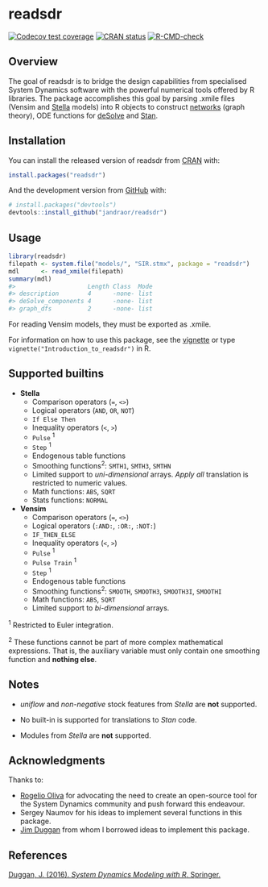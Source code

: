 
<!-- README.md is generated from README.Rmd. Please edit that file -->

# readsdr

<!-- badges: start -->

[![Codecov test
coverage](https://codecov.io/gh/jandraor/readsdr/branch/master/graph/badge.svg)](https://codecov.io/gh/jandraor/readsdr?branch=master)
[![CRAN
status](https://www.r-pkg.org/badges/version/readsdr)](https://CRAN.R-project.org/package=readsdr)
[![R-CMD-check](https://github.com/jandraor/readsdr/workflows/R-CMD-check/badge.svg)](https://github.com/jandraor/readsdr/actions)
<!-- badges: end -->

## Overview

The goal of readsdr is to bridge the design capabilities from
specialised System Dynamics software with the powerful numerical tools
offered by R libraries. The package accomplishes this goal by parsing
.xmile files (Vensim and [Stella](https://www.iseesystems.com/) models)
into R objects to construct [networks](https://igraph.org) (graph
theory), ODE functions for
[deSolve](http://desolve.r-forge.r-project.org/) and
[Stan](https://mc-stan.org/).

## Installation

You can install the released version of readsdr from
[CRAN](https://CRAN.R-project.org) with:

``` r
install.packages("readsdr")
```

And the development version from [GitHub](https://github.com/) with:

``` r
# install.packages("devtools")
devtools::install_github("jandraor/readsdr")
```

## Usage

``` r
library(readsdr)
filepath <- system.file("models/", "SIR.stmx", package = "readsdr")
mdl      <- read_xmile(filepath) 
summary(mdl)
#>                    Length Class  Mode
#> description        4      -none- list
#> deSolve_components 4      -none- list
#> graph_dfs          2      -none- list
```

For reading Vensim models, they must be exported as .xmile.

For information on how to use this package, see the
[vignette](https://CRAN.R-project.org/package=readsdr/vignettes/Introduction_to_readsdr.html)
or type `vignette("Introduction_to_readsdr")` in R.

## Supported builtins

-   **Stella**
    -   Comparison operators (`=`, `<>`)
    -   Logical operators (`AND`, `OR`, `NOT`)
    -   `If Else Then`
    -   Inequality operators (`<`, `>`)
    -   `Pulse` <sup>1</sup>
    -   `Step` <sup>1</sup>
    -   Endogenous table functions
    -   Smoothing functions<sup>2</sup>: `SMTH1`, `SMTH3`, `SMTHN`
    -   Limited support to *uni-dimensional* arrays. *Apply all*
        translation is restricted to numeric values.
    -   Math functions: `ABS`, `SQRT`
    -   Stats functions: `NORMAL`
-   **Vensim**
    -   Comparison operators (`=`, `<>`)
    -   Logical operators (`:AND:`, `:OR:`, `:NOT:`)
    -   `IF_THEN_ELSE`
    -   Inequality operators (`<`, `>`)
    -   `Pulse` <sup>1</sup>
    -   `Pulse Train` <sup>1</sup>
    -   `Step` <sup>1</sup>
    -   Endogenous table functions
    -   Smoothing functions<sup>2</sup>: `SMOOTH`, `SMOOTH3`,
        `SMOOTH3I`, `SMOOTHI`
    -   Math functions: `ABS`, `SQRT`
    -   Limited support to *bi-dimensional* arrays.

<sup>1</sup> Restricted to Euler integration.

<sup>2</sup> These functions cannot be part of more complex mathematical
expressions. That is, the auxiliary variable must only contain one
smoothing function and **nothing else**.

## Notes

-   *uniflow* and *non-negative* stock features from *Stella* are
    **not** supported.

-   No built-in is supported for translations to *Stan* code.

-   Modules from *Stella* are **not** supported.

## Acknowledgments

Thanks to:

-   [Rogelio Oliva](http://people.tamu.edu/~roliva/) for advocating the
    need to create an open-source tool for the System Dynamics community
    and push forward this endeavour.
-   Sergey Naumov for his ideas to implement several functions in this
    package.
-   [Jim
    Duggan](http://www.nuigalway.ie/our-research/people/engineering-and-informatics/jamesduggan/)
    from whom I borrowed ideas to implement this package.

## References

[Duggan, J. (2016). *System Dynamics Modeling with R*.
Springer.](https://www.springer.com/us/book/9783319340418)
